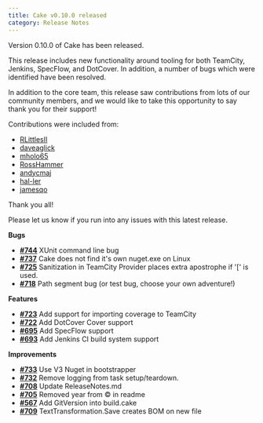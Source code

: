```yaml
---
title: Cake v0.10.0 released
category: Release Notes
---
```


Version 0.10.0 of Cake has been released.

This release includes new functionality around tooling for both TeamCity, Jenkins, SpecFlow, and DotCover.  In addition, a number of bugs which were identified have been resolved.

In addition to the core team, this release saw contributions from lots of our community members, and we would like to take this opportunity to say thank you for their support!

Contributions were included from:

 - [RLittlesII](https://github.com/RLittlesII)
 - [daveaglick](https://github.com/daveaglick)
 - [mholo65](https://github.com/mholo65)
 - [RossHammer](https://github.com/RossHammer)
 - [andycmaj](https://github.com/andycmaj)
 - [hal-ler](https://github.com/hal-ler)
 - [jamesqo](https://github.com/jamesqo) 

Thank you all!

Please let us know if you run into any issues with this latest release.

<!--excerpt-->

__Bugs__

- [__#744__](https://github.com/cake-build/cake/issues/744) XUnit command line bug
- [__#737__](https://github.com/cake-build/cake/issues/737) Cake does not find it's own nuget.exe on Linux
- [__#725__](https://github.com/cake-build/cake/issues/725) Sanitization in TeamCity Provider places extra apostrophe if '[' is used.
- [__#718__](https://github.com/cake-build/cake/issues/718) Path segment bug (or test bug, choose your own adventure!)

__Features__

- [__#723__](https://github.com/cake-build/cake/issues/723) Add support for importing coverage to TeamCity
- [__#722__](https://github.com/cake-build/cake/issues/722) Add DotCover Cover support
- [__#695__](https://github.com/cake-build/cake/issues/695) Add SpecFlow support
- [__#693__](https://github.com/cake-build/cake/issues/693) Add Jenkins CI build system support

__Improvements__

- [__#733__](https://github.com/cake-build/cake/issues/733) Use V3 Nuget in bootstrapper
- [__#732__](https://github.com/cake-build/cake/issues/732) Remove logging from task setup/teardown.
- [__#708__](https://github.com/cake-build/cake/pull/708) Update ReleaseNotes.md
- [__#705__](https://github.com/cake-build/cake/pull/705) Removed year from © in readme
- [__#567__](https://github.com/cake-build/cake/issues/567) Add GitVersion into build.cake
- [__#709__](https://github.com/cake-build/cake/issues/709) TextTransformation.Save creates BOM on new file
